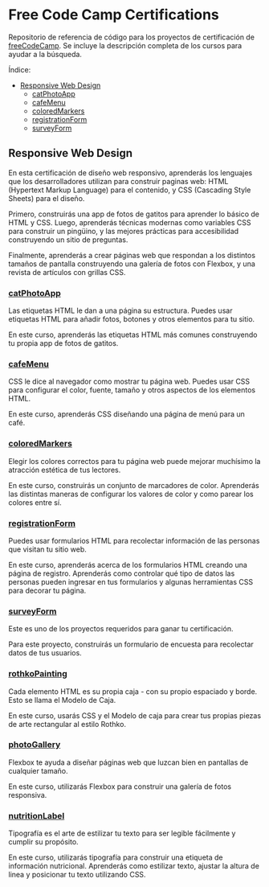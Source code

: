 # Free Code Camp Certifications

Repositorio de referencia de código para los proyectos de certificación de [freeCodeCamp](https://www.freecodecamp.org/). Se incluye la descripción completa de los cursos para ayudar a la búsqueda.

Índice:

- [Responsive Web Design](#responsive-web-design)
  - [catPhotoApp](#catphotoapp)
  - [cafeMenu](#cafemenu)
  - [coloredMarkers](#coloredmarkers)
  - [registrationForm](#registrationform)
  - [surveyForm](#surveyform)

## Responsive Web Design

En esta certificación de diseño web responsivo, aprenderás los lenguajes que los desarrolladores utilizan para construir paginas web: HTML (Hypertext Markup Language) para el contenido, y CSS (Cascading Style Sheets) para el diseño.

Primero, construirás una app de fotos de gatitos para aprender lo básico de HTML y CSS. Luego, aprenderás técnicas modernas como variables CSS para construir un pingüino, y las mejores prácticas para accesibilidad construyendo un sitio de preguntas.

Finalmente, aprenderás a crear páginas web que respondan a los distintos tamaños de pantalla construyendo una galería de fotos con Flexbox, y una revista de artículos con grillas CSS.

### [catPhotoApp](/01_rwd/01/)

Las etiquetas HTML le dan a una página su estructura. Puedes usar etiquetas HTML para añadir fotos, botones y otros elementos para tu sitio.

En este curso, aprenderás las etiquetas HTML más comunes construyendo tu propia app de fotos de gatitos.

### [cafeMenu](/01_rwd/02/)

CSS le dice al navegador como mostrar tu página web. Puedes usar CSS para configurar el color, fuente, tamaño y otros aspectos de los elementos HTML.

En este curso, aprenderás CSS diseñando una página de menú para un café.

### [coloredMarkers](/01_rwd/03/)

Elegir los colores correctos para tu página web puede mejorar muchísimo la atracción estética de tus lectores.

En este curso, construirás un conjunto de marcadores de color. Aprenderás las distintas maneras de configurar los valores de color y como parear los colores entre sí.

### [registrationForm](/01_rwd/04/)

Puedes usar formularios HTML para recolectar información de las personas que visitan tu sitio web.

En este curso, aprenderás acerca de los formularios HTML creando una página de registro. Aprenderás como controlar qué tipo de datos las personas pueden ingresar en tus formularios y algunas herramientas CSS para decorar tu página.

### [surveyForm](/01_rwd/05/)

Este es uno de los proyectos requeridos para ganar tu certificación.

Para este proyecto, construirás un formulario de encuesta para recolectar datos de tus usuarios.

### [rothkoPainting](/01_rwd/06/)

Cada elemento HTML es su propia caja - con su propio espaciado y borde. Esto se llama el Modelo de Caja.

En este curso, usarás CSS y el Modelo de caja para crear tus propias piezas de arte rectangular al estilo Rothko.

### [photoGallery](/01_rwd/07/)

Flexbox te ayuda a diseñar páginas web que luzcan bien en pantallas de cualquier tamaño.

En este curso, utilizarás Flexbox para construir una galería de fotos responsiva.

### [nutritionLabel](/01_rwd/08/)

Tipografía es el arte de estilizar tu texto para ser legible fácilmente y cumplir su propósito.

En este curso, utilizarás tipografía para construir una etiqueta de información nutricional. Aprenderás como estilizar texto, ajustar la altura de linea y posicionar tu texto utilizando CSS.
